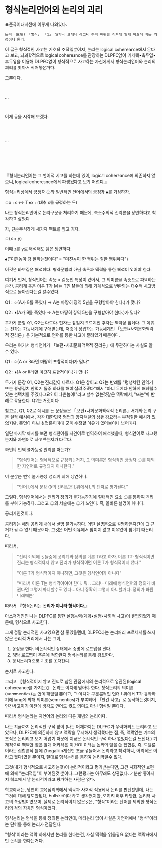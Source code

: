 # 형식논리언어와 논리의 괴리

표준국어대사전에 이렇게 나와있다.
```
논리 (論理) 「명사」 「1」 말이나 글에서 사고나 추리 따위를 이치에 맞게 이끌어 가는 과정이나 원리.
```

이 글은 형식적인 사고는 기호의 조작일뿐이지, 논리는 logical cohereance에서 온다고 보고, 뇌과학적으로 logical cohereance를 관장하는 DLPFC없이 기저핵•측두엽•후두엽을 이용해 DLPFC없이 형식적으로 사고하는 자신에게서 형식논리언어와 논리의 괴리를 찾아서 적어놓은거다.

그뿐이다.

<br>

...

<br>

이제 글을 시작해 보겠다.

<br>

<br>

...

<br>

<br>

<br>

<br>

『형식논리언어는 그 언어적 사고를 하는데 있어, logical cohereance에 의존하지 않으니, logical cohereance에서 파생됬다고 보기 어렵다.』

형식논리상에서 긍정자 ♤와 일반적인 언어에서의 긍정자 ♠︎를 가정하자.

♤x : x ↔ T
♠︎x : (대충 x를 긍정하는 뜻)

나는 형식논리언어로 논리구문을 처리하기 때문에, 축소주의적 진리론을 당연하다고 착각하고 살았다.

자, 단순무식하게 새가지 펙트를 짚고 가자.

♤(x = y)

이때 x를 y로 해석해도 됨은 당연하다.

♠︎("미친놈아 참 잘하는짓이다" = "미친놈이 한 행위는 잘한 행위이다")

이것은 바보같은 해석이다. 형식문법리 아닌 속뜻과 맥락을 통한 해석이 있어야 한다.

여기서 먼저, 형식언어는 속뜻 = 겉뜻인 특성이 있어서, 그 의미론을 속뜻으로 파악하는 순간, 공리계 혹은 이론 T가 M ⊨ T인 M들에 의해 기계적으로 변환되는 대수적 사고방식으로 돌아간다는걸 알수있다.

Q1 : ♤(A가 B를 죽였다 → A는 마땅히 징역 5년을 구형받아야 한다.)가 맞나?

Q2 : ♠︎(A가 B를 죽였다 → A는 마땅히 징역 5년을 구형받아야 한다.)가 맞나?

두가지 문장 Q1, Q2는 다르다. 전자는 참일지 모르지만 후자는 맥락상 참이다. 그 이유는 전자는 가능새계에 구애받는데, 저것이 성립하는 가능세계인 「보편•사회문화맥락적 진리론」은 기본적으로 언어를 통한 사고에 깔려있기 때문이다.

우리는 여기서 형식언어가 「보편•사회문화맥락적 진리론」에 무관하다는 사실도 알 수 있다.

Q1 : ♤(A or B라면 마땅히 포함적이다)가 맞나?

Q2 : ♠︎(A or B라면 마땅히 포함적이다)가 맞나?

두가지 문장 Q1, Q2는 진리값이 다르다. Q1은 참이고 Q2는 반례를 "평생치킨 안먹기 또는 평생김치 안먹기 둘중 하나를 해야 살려주겠다"에서 "아니 두게다 안하게 해버릴수 있는 선택치를 주겠다고요? 이 나쁜놈아!"라고 할수 없는것같은 맥락에서, "또는"이 반례로 작용한다. Q2는 거짓이다.

참고로, Q1, Q2로 예시를 든 문장들은 「보편•사회문화맥락적 진리론」새계와 논리 구문 설명 예시에서, 각각 대한민국 형법과 양자택일의 상황 강요라는 부적절한 예시가 있었지만, 증명이 아닌 설명문이기에 굳이 수정할 이유가 없어보이니 넘어가자.

일단 마지막 예시를 보면 형식언어를 자연어로 번역하여 해석했을때, 형식언어로 사고했는지와 자연어로 사고했는지가 다르다.

콰인의 번역 불가능성 원리를 아는가?

> 
> "형식언어는 형식적으로 규정되는거지, 그 의미론은 형식적인 긍정자 ♤를 제외한 자연어로 규정되지 아니한다."
> 

이 문장은 번역 불가능성 정리에 의해 당연하다.

> 
> "언어 L에서 문장 Φ의 진리값은 L위에서 L의 단어로 평가된다."
> 

그렇다. 형식언어에서는 진리가 정의가 불가능하기에 절대적인 요소 ♤를 통하여 진리를 부여 가능하다.
그리고 ♤의 서술에는 ♤가 쓰인다. 즉, 올바른 설명이 아니다.

공리계인것이다.

공리계는 해당 공리계 내에서 설명 불가능하다. 어떤 설명문으로 설명하든지간에 그 근거가 될 수 없기 때문이다. 그것은 어떤 이유에서 참이지 않고 이유없이 참이기 때문리다.

따라서,

> 
> "진리 이외에 것들중에 공리계와 정의를 이론 T라고 하자. 이론 T가 형식적이면 진리는 형식적이지 않고 진리가 형식적이면 이론 T가 형식적이지 않다."
> 
> "이론 T가 형식적이지 아니하면, 그것은 형식언어가 아니다"
> 
> "따라서 이론 T는 형식적이여야 한다. 뭐... 그러나 미래에 형식언어의 정의가 바뀐다면 그렇지 아니할수도 있다... 아니 정확히 그렇지 아니할거다. 정의가 바뀐 미래에는"
> 

따라서 『형식논리는 **논리가 아니라 형식이다.**』

아스퍼거인인 나는 DLPFC를 통한 실행능력(계획•실행•사회적 사고)이 결핍되었기 때문에, 형식으로 사고한다.

그게 정말 논리적인 사고였으면 참 좋았을텐데, DLPFC라는 논리처리 프로세서를 쓰지않은 논리적 처리에서 나는 그저,

1. 몽상을 한다. 비논리적인 상태에서 증명에 로드맵을 짠다.
2. 해당 로드맵이 추론에 적합한지 형식논리를 통해 검토한다.
3. 형식논리적으로 기호를 조작한다.

순서로 사고한다.

그리고 【형식적이지 않고 진짜로 참된 관점에서의 논리적으로 일관된(logical cohereance를 가지는)】 논리는 이치에 맞아야 한다. 형식논리의 의미론(semmentics)는 언어 개임일 뿐이고,
그 이치가 구문론적인 언어 L위에서 T가 동작하기에 lang에 의해 의미론(semmentics)가 부여되어 「인간 사고」로 동작하는것이지, 인간사고이기 이전에 생각도 언어도 뭣도 의미도 아닌 형식일 뿐이다.

따라서 형식논리는 자연어의 논리와 다른 개념의 논리이다.

나는 지금까지 논리적인 구석 없이 (나는 어재까지는 DLPFC가 무력화되도 논리라고 보았으나, DLPFC에 의존하지 않고 맥락을 무시해서 생각했다는 점, 즉, 맥락없는 기호의 조작은 논리라고 보기 어렵기 때문에 지금은 논리적인 구석 하나 없었다는걸 느낀다.) 기계적으로 펙트만 뱉은 일개 어리석은 이(HOL이라는 논리의 탈을 쓴 집합론, 즉, 모델론이라는 집합론적 틀에 Zhegalkin계산만 조금 곁들어서 논리라고 착각하니, 어리석은 이라고 했다)였을 뿐이지, 절대로 형식논리를 통하여 논리적일수 없다.

그것(내가 형식적으로 사고하는것)이 논리적이라고 평가받는다면, 그건 사회적인 보편에 의해 "논리적임"이 부여된것 뿐이다. 그런평가는 아무래도 상관없다. 기분만 좋아지지 학교에서 날 논리적이라고 평가하는 사람은 없다.

학교에서는, 당연히 교육심리학에서 맥락과 사회적 적용에서 논리를 판단할텐데, 나는 그것에 대해 말도안된다, bullshit이다 라고 생각했지만, 오히려 매우 타당한, 논리적 사고의 측정법이였으며, 실제로 논리적이지 않은것은, "형식"이라는 단어를 제외한 형식논리의 정의 자체인 형식이었다.

형식논리는 형식을 통해 정의된 논리인데, 메타논리 없이 사실은 자연어에서 "형식"이라는 단어를 통해 논리가 전달된다.

"형식"이라는 맥락 하에서만 논리를 한다는건, 사실 맥락을 읽을필요 없다는 맥락하에서만 논리를 한다는거다.
